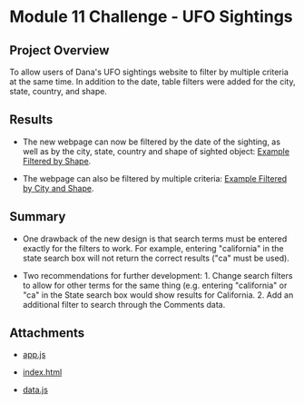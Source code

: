 # Module 11 Challenge - UFO Sightings


## Project Overview
To allow users of Dana's UFO sightings website to filter by multiple criteria at the same time. In addition to the date, table filters were added for the city, state, country, and shape.


## Results
- The new webpage can now be filtered by the date of the sighting, as well as by the city, state, country and shape of sighted object: [Example Filtered by Shape](https://github.com/pmoores/UFOs/blob/main/static/images/Single_Filter.png).

- The webpage can also be filtered by multiple criteria: [Example Filtered by City and Shape](https://github.com/pmoores/UFOs/blob/main/static/images/Multiple_Filter.png).


## Summary
- One drawback of the new design is that search terms must be entered exactly for the filters to work. For example, entering "california" in the state search box will not return the correct results ("ca" must be used).

- Two recommendations for further development: 1. Change search filters to allow for other terms for the same thing (e.g. entering "california" or "ca" in the State search box would show results for California. 2. Add an additional filter to search through the Comments data.


## Attachments

- [app.js](https://github.com/pmoores/UFOs/blob/main/static/js/app.js)

- [index.html](https://github.com/pmoores/UFOs/blob/main/index.html)

- [data.js](https://github.com/pmoores/UFOs/blob/main/static/js/data.js)

